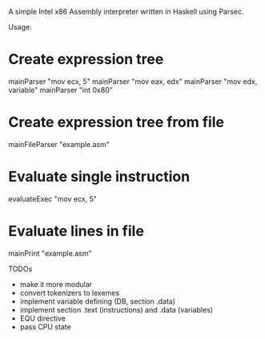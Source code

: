 A simple Intel x86 Assembly interpreter written in Haskell using Parsec.

Usage:
  # Create expression tree
  mainParser "mov ecx, 5"
  mainParser "mov eax, edx"
  mainParser "mov edx, variable"
  mainParser "int 0x80"

  # Create expression tree from file
  mainFileParser "example.asm"

  # Evaluate single instruction
  evaluateExec "mov ecx, 5"

  # Evaluate lines in file
  mainPrint "example.asm"

TODOs
- make it more modular
- convert tokenizers to lexemes
- implement variable defining (DB, section .data)
- implement section .text (instructions) and .data (variables)
- EQU directive
- pass CPU state
